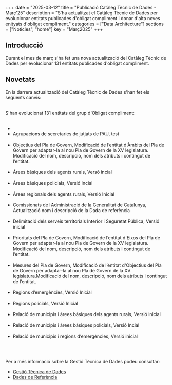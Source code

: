 +++ 
date        = "2025-03-12" 
title       = "Publicació Catàleg Tècnic de Dades - Març'25" 
description = "S'ha actualitzat el Catàleg Tècnic de Dades per evolucionar entitats publicades d'obligat compliment i donar d'alta noves enityats d'obligat compliment." 
categories  = ["Data Architecture"] 
sections    = ["Notícies", "home"] 
key = "Març2025" 
+++ 

  

## Introducció 

Durant el mes de març s'ha fet una nova actualització del Catàleg Tècnic de Dades per evolucionar 131 entitats publicades d'obligat compliment. 

## Novetats 

En la darrera actualització del Catàleg Tècnic de Dades s'han fet els següents canvis:<br><br> 

S'han evolucionat 131 entitats del grup d'Obligat compliment:<br><br>
<ul>
<li>

  <li>Agrupacions de secretaries de jutjats de PAU, test</li><br>  <li>Objectius del Pla de Govern, Modificació de l’entitat d'Àmbits del Pla de Govern per adaptar-la al nou Pla de Govern de la XV legislatura. Modificació del nom, descripció, nom dels atributs i contingut de l’entitat.</li><br>  <li>Àrees bàsiques dels agents rurals, Versó incial</li><br>  <li>Àrees bàsiques policials, Versió Incial</li><br>  <li>Àrees regionals dels agents rurals, Versió Inicial</li><br>  <li>Comissionats de l’Administració de la Generalitat de Catalunya, Actualització nom i descripció de la Dada de referència</li><br>  <li>Delimitació dels serveis territorials Interior i Seguretat Pública, Versió inicial</li><br>  <li>Prioritats del Pla de Govern, Modificació de l’entitat d'Eixos del Pla de Govern per adaptar-la al nou Pla de Govern de la XV legislatura. Modificació del nom, descripció, nom dels atributs i contingut de l’entitat.</li><br>  <li>Mesures del Pla de Govern, Modificació de l’entitat d'Objectius del Pla de Govern per adaptar-la al nou Pla de Govern de la XV legislatura.Modificació del nom, descripció, nom dels atributs i contingut de l’entitat.</li><br>  <li>Regions d’emergències, Versió Inicial</li><br>  <li>Regions policials, Versió Inicial</li><br>  <li>Relació de municipis i àrees bàsiques dels agents rurals, Versió inicial</li><br>  <li>Relació de municipis i àrees bàsiques policials, Versió Incial</li><br>  <li>Relació de municipis i regions d’emergències, Versió inicial</li><br>

</li>
</ul>
<br>

Per a més informació sobre la Gestió Tècnica de Dades podeu consultar: 


* [Gestió Tècnica de Dades](https://canigo.ctti.gencat.cat/plataformes/dadesref/gestiodades/) 
* [Dades de Referència](https://canigo.ctti.gencat.cat/plataformes/dadesref/dadesref/) 